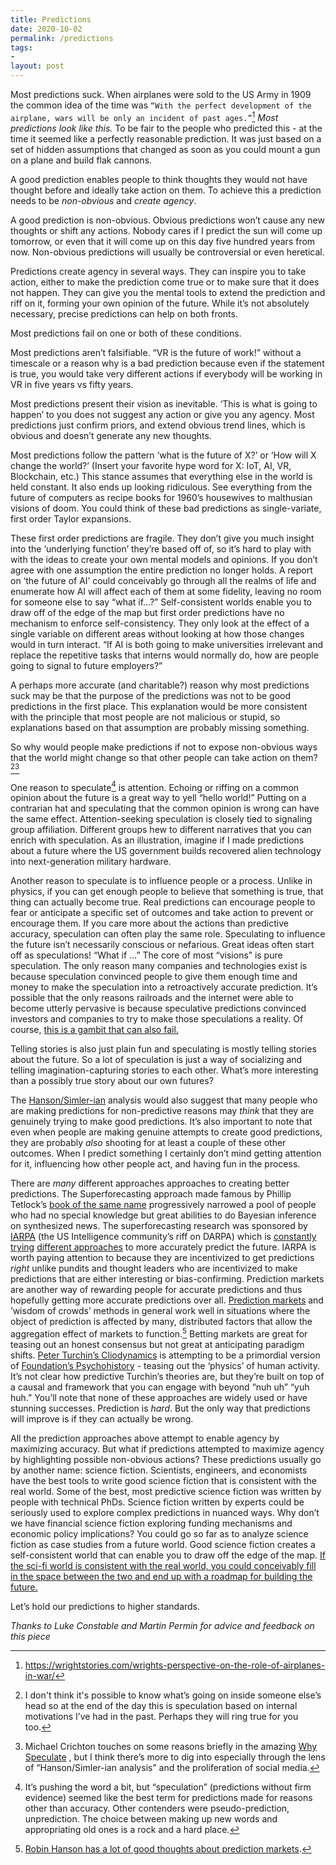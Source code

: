 ```yaml
---
title: Predictions
date: 2020-10-02
permalink: /predictions
tags:
-
layout: post
---
```


Most predictions suck. When airplanes were sold to the US Army in 1909 the common idea of the time was `“With the perfect development of the airplane, wars will be only an incident of past ages.”`[^1] *Most predictions look like this.* To be fair to the people who predicted this - at the time it seemed like a perfectly reasonable prediction. It was just based on a set of hidden assumptions that changed as soon as you could mount a gun on a plane and build flak cannons.

A good prediction enables people to think thoughts they would not have thought before and ideally take action on them. To achieve this a prediction needs to be *non-obvious* and *create agency*.

A good prediction is non-obvious. Obvious predictions won’t cause any new thoughts or shift any actions. Nobody cares if I predict the sun will come up tomorrow, or even that it will come up on this day five hundred years from now. Non-obvious predictions will usually be controversial or even heretical.

Predictions create agency in several ways. They can inspire you to take action, either to make the prediction come true or to make sure that it does not happen. They can give you the mental tools to extend the prediction and riff on it, forming your own opinion of the future. While it’s not absolutely necessary, precise predictions can help on both fronts.  

Most predictions fail on one or both of these conditions.

Most predictions aren’t falsifiable. “VR is the future of work!” without a timescale or a reason why is a bad prediction because even if the statement is true, you would take very different actions if everybody will be working in VR in five years vs fifty years.

Most predictions present their vision as inevitable.  ‘This is what is going to happen’ to you does not suggest any action or give you any agency. Most predictions just confirm priors, and extend obvious trend lines, which is obvious and doesn’t generate any new thoughts.

Most predictions follow the pattern ‘what is the future of X?’ or ‘How will X change the world?’ (Insert your favorite hype word for X: IoT, AI, VR, Blockchain, etc.)  This stance assumes that everything else in the world is held constant. It also ends up looking ridiculous. See everything from the future of computers as recipe books for 1960’s housewives to malthusian visions of doom. You could think of these bad predictions as single-variate, first order Taylor expansions.

These first order predictions are fragile. They don’t give you much insight into the ‘underlying function’ they’re based off of, so it’s hard to play with with the ideas to create your own mental models and opinions. If you don’t agree with one assumption the entire prediction no longer holds.  A report on ‘the future of AI’ could conceivably go through all the realms of life and enumerate how AI will affect each of them at some fidelity, leaving no room for someone else to say “what if…?”  Self-consistent worlds enable you to draw off of the edge of the map but first order predictions have no mechanism to enforce self-consistency. They only look at the effect of a single variable on different areas without looking at how those changes would in turn interact.  “If AI is both going to make universities irrelevant and replace the repetitive tasks that interns would normally do, how are people going to signal to future employers?”

A perhaps more accurate (and charitable?) reason why most predictions suck may be that the purpose of the predictions was not to be good predictions in the first place. This explanation would be more consistent with the principle that most people are not malicious or stupid, so explanations based on that assumption are probably missing something.  

So why would people make predictions if not to expose non-obvious ways that the world might change so that other people can take action on them? [^2][^3]

One reason to speculate[^4] is attention. Echoing or riffing on a common opinion about the future is a great way to yell “hello world!”  Putting on a contrarian hat and speculating that the common opinion is wrong can have the same effect. Attention-seeking speculation is closely tied to signaling group affiliation. Different groups hew to different narratives that you can enrich with speculation. As an illustration, imagine if I made predictions about a future where the US government builds recovered alien technology into next-generation military hardware.  

Another reason to speculate is to influence people or a process. Unlike in physics, if you can get enough people to believe that something is true, that thing can actually become true. Real predictions can encourage people to fear or anticipate a specific set of outcomes and take action to prevent or encourage them. If you care more about the actions than predictive accuracy, speculation can often play the same role. Speculating to influence the future isn’t necessarily conscious or nefarious. Great ideas often start off as speculations! “What if …” The core of most “visions” is pure speculation. The only reason many companies and technologies exist is because speculation convinced people to give them enough time and money to make the speculation into a retroactively accurate prediction. It’s possible that the only reasons railroads and the internet were able to become utterly pervasive is because speculative predictions convinced investors and companies to try to make those speculations a reality.  Of course, [this is a gambit that can also fail.](https://alexdanco.com/2020/09/17/are-founders-allowed-to-lie/)

Telling stories is also just plain fun and speculating is mostly telling stories about the future. So a lot of speculation is just a way of socializing and telling imagination-capturing stories to each other. What’s more interesting than a possibly true story about our own futures?

The [Hanson/Simler-ian](https://www.amazon.com/Elephant-Brain-Hidden-Motives-Everyday/dp/0190495995/) analysis would also suggest that many people who are making predictions for non-predictive reasons may *think* that they are genuinely trying to make good predictions. It’s also important to note that even when people are making genuine attempts to create good predictions, they are probably *also* shooting for at least a couple of these other outcomes. When I predict something I certainly don’t mind getting attention for it, influencing how other people act, and having fun in the process.

There are *many* different approaches approaches to creating better predictions. The Superforecasting approach made famous by Phillip Tetlock’s [book of the same name](https://www.amazon.com/Superforecasting-Science-Prediction-Philip-Tetlock/dp/0804136718) progressively narrowed a pool of people who had no special knowledge but great abilities to do Bayesian inference on synthesized news. The superforecasting research was sponsored by [IARPA](https://www.iarpa.gov/) (the US Intelligence community’s riff on DARPA) which is [constantly](https://www.iarpa.gov/index.php/research-programs/fuse) [trying](https://www.iarpa.gov/images/files/programs/forest/03-ForeST.pdf) [different approaches](https://www.iarpa.gov/images/files/programs/focus/FOCUS-Proposers-Day-Overview-Briefing_FINAL.pdf) to more accurately predict the future. IARPA is worth paying attention to because they are incentivized to get predictions *right* unlike pundits and thought leaders who are incentivized to make predictions that are either interesting or bias-confirming.  Prediction markets are another way of rewarding people for accurate predictions and thus hopefully getting more accurate predictions over all. [Prediction markets](https://en.wikipedia.org/wiki/Prediction_market) and ’wisdom of crowds’ methods in general work well in situations where the object of prediction is affected by many, distributed factors that allow the aggregation effect of markets to function.[^5] Betting markets are great for teasing out an honest consensus but not great at anticipating paradigm shifts. [Peter Turchin’s Cliodynamics](http://peterturchin.com/cliodynamics/) is attempting to be a primordial version of [Foundation’s Psychohistory](https://en.wikipedia.org/wiki/Psychohistory_(fictional)) - teasing out the ‘physics’ of human activity.  It’s not clear how predictive Turchin’s theories are, but they’re built on top of a causal and framework that you can engage with beyond “nuh uh” “yuh huh.” You’ll note that none of these approaches are widely used or have stunning successes. Prediction is *hard*. But the only way that predictions will improve is if they can actually be wrong.

All the prediction approaches above attempt to enable agency by maximizing accuracy. But what if predictions attempted to maximize agency by highlighting possible non-obvious actions? These predictions usually go by another name: science fiction.  Scientists, engineers, and economists have the best tools to write good science fiction that is consistent with the real world. Some of the best, most predictive science fiction was written by people with technical PhDs. Science fiction written by experts could be seriously used to explore complex predictions in nuanced ways. Why don’t we have financial science fiction exploring funding mechanisms and economic policy implications?  You could go so far as to analyze science fiction as case studies from a future world. Good science fiction creates a self-consistent world that can enable you to draw off the edge of the map. [If the sci-fi world is consistent with the real world, you could conceivably fill in the space between the two and end up with a roadmap for building the future.](https://benjaminreinhardt.com/science-fictions-untapped-potential)

Let’s hold our predictions to higher standards.

*Thanks to Luke Constable and Martin Permin for advice and feedback on this piece*

[^1]:https://wrightstories.com/wrights-perspective-on-the-role-of-airplanes-in-war/
[^2]:I don't think it's possible to know what’s going on inside someone else’s head so at the end of the day this is speculation based on internal motivations I’ve had in the past. Perhaps they will ring true for you too.
[^3]:Michael Crichton touches on some reasons briefly in the amazing [Why Speculate](https://americandigest.org/long-read-week-speculate-michael-crichton/) , but I think there’s more to dig into especially through the lens of “Hanson/Simler-ian analysis” and the proliferation of social media.
[^4]:It’s pushing the word a bit, but “speculation” (predictions without firm evidence) seemed like the best term for predictions made for reasons other than accuracy. Other contenders were pseudo-prediction, unprediction. The choice between making up new words and appropriating old ones is a rock and a hard place.
[^5]: [Robin Hanson has a lot of good thoughts about prediction markets](https://www.overcomingbias.com/tag/prediction-markets).
